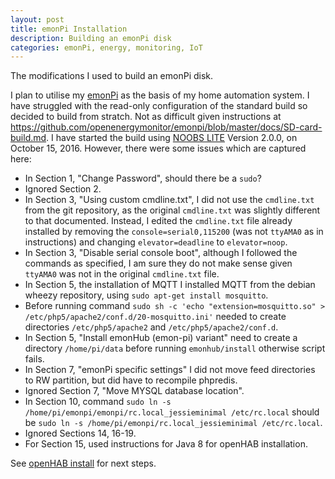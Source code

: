 ```yaml
---
layout: post
title: emonPi Installation
description: Building an emonPi disk
categories: emonPi, energy, monitoring, IoT
---
```


The modifications I used to build an emonPi disk.

I plan to utilise my [emonPi](https://openenergymonitor.org/emon/) as the basis of my home automation system. I have struggled with the read-only configuration of the standard build so decided to build from stratch. Not as difficult given instructions at https://github.com/openenergymonitor/emonpi/blob/master/docs/SD-card-build.md. I have started the build using [NOOBS LITE](https://www.raspberrypi.org/downloads/noobs/) Version 2.0.0, on October 15, 2016. However, there were some issues which are captured here:

* In Section 1, "Change Password", should there be a `sudo`?
* Ignored Section 2.
* In Section 3, "Using custom cmdline.txt", I did not use the `cmdline.txt` from the git repository, as the original `cmdline.txt` was slightly different to that documented. Instead, I edited the `cmdline.txt` file already installed by removing the `console=serial0,115200` (was not `ttyAMA0` as in instructions) and changing `elevator=deadline` to  `elevator=noop`.
* In Section 3, "Disable serial console boot", although I followed the commands as specified, I am sure they do not make sense given `ttyAMA0` was not in the original `cmdline.txt` file.
* In Section 5, the installation of MQTT I installed MQTT from the debian wheezy repository, using `sudo apt-get install mosquitto`.
* Before running command `sudo sh -c 'echo "extension=mosquitto.so" > /etc/php5/apache2/conf.d/20-mosquitto.ini'` needed to create directories `/etc/php5/apache2` and `/etc/php5/apache2/conf.d`.
* In Section 5, "Install emonHub (emon-pi) variant" need to create a directory `/home/pi/data` before running `emonhub/install` otherwise script fails.
* In Section 7, "emonPi specific settings" I did not move feed directories to RW partition, but did have to recompile phpredis.
* Ignored Section 7, "Move MYSQL database location".
* In Section 10, command `sudo ln -s /home/pi/emonpi/emonpi/rc.local_jessieminimal /etc/rc.local` should be `sudo ln -s /home/pi/emonpi/rc.local_jessieminimal /etc/rc.local`.
* Ignored Sections 14, 16-19.
* For Section 15, used instructions for Java 8 for openHAB installation.

See [openHAB install](../openhab-installation) for next steps.
